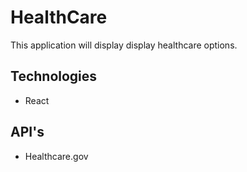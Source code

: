 # HealthCare

This application will display display healthcare options. 

## Technologies 

* React 

## API's 

* Healthcare.gov